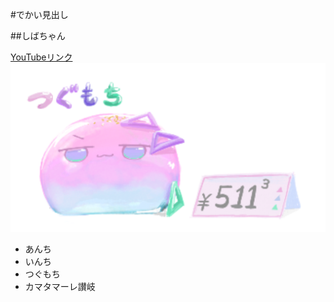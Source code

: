 #でかい見出し

##しばちゃん

[YouTubeリンク](https://www.youtube.com/@shibachan214)
![謎の物体X](pic1.png)

- あんち
- いんち
- つぐもち
- カマタマーレ讃岐